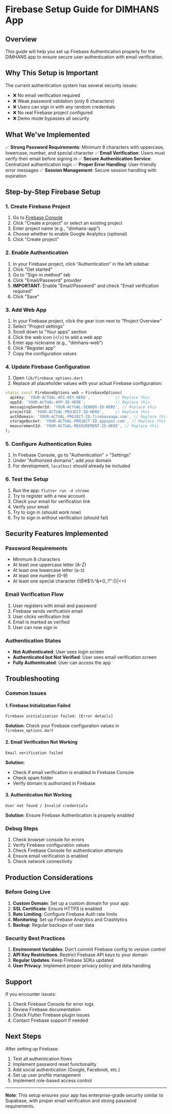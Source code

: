 # Firebase Setup Guide for DIMHANS App

## Overview
This guide will help you set up Firebase Authentication properly for the DIMHANS app to ensure secure user authentication with email verification.

## Why This Setup is Important

The current authentication system has several security issues:
- ❌ No email verification required
- ❌ Weak password validation (only 6 characters)
- ❌ Users can sign in with any random credentials
- ❌ No real Firebase project configured
- ❌ Demo mode bypasses all security

## What We've Implemented

✅ **Strong Password Requirements**: Minimum 8 characters with uppercase, lowercase, number, and special character
✅ **Email Verification**: Users must verify their email before signing in
✅ **Secure Authentication Service**: Centralized authentication logic
✅ **Proper Error Handling**: User-friendly error messages
✅ **Session Management**: Secure session handling with expiration

## Step-by-Step Firebase Setup

### 1. Create Firebase Project

1. Go to [Firebase Console](https://console.firebase.google.com/)
2. Click "Create a project" or select an existing project
3. Enter project name (e.g., "dimhans-app")
4. Choose whether to enable Google Analytics (optional)
5. Click "Create project"

### 2. Enable Authentication

1. In your Firebase project, click "Authentication" in the left sidebar
2. Click "Get started"
3. Go to "Sign-in method" tab
4. Click "Email/Password" provider
5. **IMPORTANT**: Enable "Email/Password" and check "Email verification required"
6. Click "Save"

### 3. Add Web App

1. In your Firebase project, click the gear icon next to "Project Overview"
2. Select "Project settings"
3. Scroll down to "Your apps" section
4. Click the web icon (</>) to add a web app
5. Enter app nickname (e.g., "dimhans-web")
6. Click "Register app"
7. Copy the configuration values

### 4. Update Firebase Configuration

1. Open `lib/firebase_options.dart`
2. Replace all placeholder values with your actual Firebase configuration:

```dart
static const FirebaseOptions web = FirebaseOptions(
  apiKey: 'YOUR-ACTUAL-API-KEY-HERE',           // Replace this
  appId: 'YOUR-ACTUAL-APP-ID-HERE',             // Replace this
  messagingSenderId: 'YOUR-ACTUAL-SENDER-ID-HERE', // Replace this
  projectId: 'YOUR-ACTUAL-PROJECT-ID-HERE',     // Replace this
  authDomain: 'YOUR-ACTUAL-PROJECT-ID.firebaseapp.com', // Replace this
  storageBucket: 'YOUR-ACTUAL-PROJECT-ID.appspot.com', // Replace this
  measurementId: 'YOUR-ACTUAL-MEASUREMENT-ID-HERE', // Replace this
);
```

### 5. Configure Authentication Rules

1. In Firebase Console, go to "Authentication" > "Settings"
2. Under "Authorized domains", add your domain
3. For development, `localhost` should already be included

### 6. Test the Setup

1. Run the app: `flutter run -d chrome`
2. Try to register with a new account
3. Check your email for verification link
4. Verify your email
5. Try to sign in (should work now)
6. Try to sign in without verification (should fail)

## Security Features Implemented

### Password Requirements
- Minimum 8 characters
- At least one uppercase letter (A-Z)
- At least one lowercase letter (a-z)
- At least one number (0-9)
- At least one special character (!@#$%^&*(),.?":{}|<>)

### Email Verification Flow
1. User registers with email and password
2. Firebase sends verification email
3. User clicks verification link
4. Email is marked as verified
5. User can now sign in

### Authentication States
- **Not Authenticated**: User sees login screen
- **Authenticated but Not Verified**: User sees email verification screen
- **Fully Authenticated**: User can access the app

## Troubleshooting

### Common Issues

#### 1. Firebase Initialization Failed
```
Firebase initialization failed: [Error details]
```
**Solution**: Check your Firebase configuration values in `firebase_options.dart`

#### 2. Email Verification Not Working
```
Email verification failed
```
**Solution**: 
- Check if email verification is enabled in Firebase Console
- Check spam folder
- Verify domain is authorized in Firebase

#### 3. Authentication Not Working
```
User not found / Invalid credentials
```
**Solution**: Ensure Firebase Authentication is properly enabled

### Debug Steps

1. Check browser console for errors
2. Verify Firebase configuration values
3. Check Firebase Console for authentication attempts
4. Ensure email verification is enabled
5. Check network connectivity

## Production Considerations

### Before Going Live

1. **Custom Domain**: Set up a custom domain for your app
2. **SSL Certificate**: Ensure HTTPS is enabled
3. **Rate Limiting**: Configure Firebase Auth rate limits
4. **Monitoring**: Set up Firebase Analytics and Crashlytics
5. **Backup**: Regular backups of user data

### Security Best Practices

1. **Environment Variables**: Don't commit Firebase config to version control
2. **API Key Restrictions**: Restrict Firebase API keys to your domain
3. **Regular Updates**: Keep Firebase SDKs updated
4. **User Privacy**: Implement proper privacy policy and data handling

## Support

If you encounter issues:

1. Check Firebase Console for error logs
2. Review Firebase documentation
3. Check Flutter Firebase plugin issues
4. Contact Firebase support if needed

## Next Steps

After setting up Firebase:

1. Test all authentication flows
2. Implement password reset functionality
3. Add social authentication (Google, Facebook, etc.)
4. Set up user profile management
5. Implement role-based access control

---

**Note**: This setup ensures your app has enterprise-grade security similar to Supabase, with proper email verification and strong password requirements.
